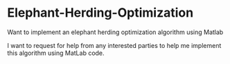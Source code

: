 # Elephant-Herding-Optimization
Want to implement an elephant herding optimization algorithm using Matlab 

I want to request for help from any interested parties to help me implement this algorithm using MatLab code.
